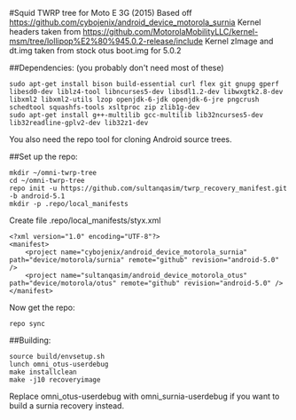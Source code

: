 #Squid TWRP tree for Moto E 3G (2015)
Based off https://github.com/cybojenix/android_device_motorola_surnia
Kernel headers taken from https://github.com/MotorolaMobilityLLC/kernel-msm/tree/lollipop%E2%80%945.0.2-release/include
Kernel zImage and dt.img taken from stock otus boot.img for 5.0.2

##Dependencies:
(you probably don't need most of these)
````
sudo apt-get install bison build-essential curl flex git gnupg gperf libesd0-dev liblz4-tool libncurses5-dev libsdl1.2-dev libwxgtk2.8-dev libxml2 libxml2-utils lzop openjdk-6-jdk openjdk-6-jre pngcrush schedtool squashfs-tools xsltproc zip zlib1g-dev
sudo apt-get install g++-multilib gcc-multilib lib32ncurses5-dev lib32readline-gplv2-dev lib32z1-dev
````
You also need the repo tool for cloning Android source trees.

##Set up the repo:
````
mkdir ~/omni-twrp-tree
cd ~/omni-twrp-tree
repo init -u https://github.com/sultanqasim/twrp_recovery_manifest.git -b android-5.1
mkdir -p .repo/local_manifests
````

Create file .repo/local_manifests/styx.xml
````
<?xml version="1.0" encoding="UTF-8"?>
<manifest>
    <project name="cybojenix/android_device_motorola_surnia" path="device/motorola/surnia" remote="github" revision="android-5.0" />
    <project name="sultanqasim/android_device_motorola_otus" path="device/motorola/otus" remote="github" revision="android-5.0" />
</manifest>
````

Now get the repo:
````
repo sync
````

##Building:
````
source build/envsetup.sh
lunch omni_otus-userdebug
make installclean
make -j10 recoveryimage
````
Replace omni_otus-userdebug with omni_surnia-userdebug if you want to build a surnia recovery instead.
